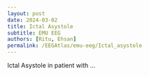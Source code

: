 ```yaml
---
layout: post
date: 2024-03-02
title: Ictal Asystole
subtitle: EMU EEG
authors: [Ritu, Ehsan]
permalink: /EEGAtlas/emu-eeg/Ictal_asystole
---
```



Ictal Asystole in patient with ... 
